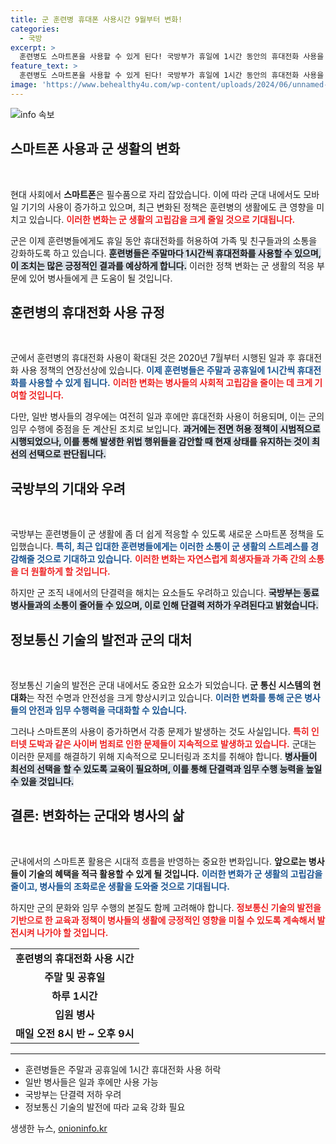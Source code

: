 ```yaml
---
title: 군 훈련병 휴대폰 사용시간 9월부터 변화!
categories:
  - 국방
excerpt: >
  훈련병도 스마트폰을 사용할 수 있게 된다! 국방부가 휴일에 1시간 동안의 휴대전화 사용을 허용하며, 군 생활 적응을 돕기 위한 조치를 발표했습니다. 과연 병사들의 생활은 어떻게 변할까요? 클릭해서 알아보세요!
feature_text: >
  훈련병도 스마트폰을 사용할 수 있게 된다! 국방부가 휴일에 1시간 동안의 휴대전화 사용을 허용하며, 군 생활 적응을 돕기 위한 조치를 발표했습니다. 과연 병사들의 생활은 어떻게 변할까요? 클릭해서 알아보세요!
image: 'https://www.behealthy4u.com/wp-content/uploads/2024/06/unnamed-file.png'
---
```


<p><img src="https://www.behealthy4u.com/wp-content/uploads/2024/06/unnamed-file.png" alt="info 속보" /></p>

<h2 data-ke-size="size26">스마트폰 사용과 군 생활의 변화</h2>

<p data-ke-size="size16">&nbsp;</p> 

<p>현대 사회에서 <b>스마트폰</b>은 필수품으로 자리 잡았습니다. 이에 따라 군대 내에서도 모바일 기기의 사용이 증가하고 있으며, 최근 변화된 정책은 훈련병의 생활에도 큰 영향을 미치고 있습니다. <b><span style="color: #ee2323;">이러한 변화는 군 생활의 고립감을 크게 줄일 것으로 기대됩니다.</span></b> </p>

<p>군은 이제 훈련병들에게도 휴일 동안 휴대전화를 허용하여 가족 및 친구들과의 소통을 강화하도록 하고 있습니다. <b><span style="background-color: #21538527;">훈련병들은 주말마다 1시간씩 휴대전화를 사용할 수 있으며, 이 조치는 많은 긍정적인 결과를 예상하게 합니다.</span></b> 이러한 정책 변화는 군 생활의 적응 부문에 있어 병사들에게 큰 도움이 될 것입니다. </p>

<h2 data-ke-size="size26">훈련병의 휴대전화 사용 규정</h2>

<p data-ke-size="size16">&nbsp;</p> 

<p>군에서 훈련병의 휴대전화 사용이 확대된 것은 2020년 7월부터 시행된 일과 후 휴대전화 사용 정책의 연장선상에 있습니다. <b><span style="color: #1a5490;">이제 훈련병들은 주말과 공휴일에 1시간씩 휴대전화를 사용할 수 있게 됩니다.</span></b> <b><span style="color: #ee2323;">이러한 변화는 병사들의 사회적 고립감을 줄이는 데 크게 기여할 것입니다.</span></b> </p>

<p>다만, 일반 병사들의 경우에는 여전히 일과 후에만 휴대전화 사용이 허용되며, 이는 군의 임무 수행에 중점을 둔 계산된 조치로 보입니다. <b><span style="background-color: #21538527;">과거에는 전면 허용 정책이 시범적으로 시행되었으나, 이를 통해 발생한 위법 행위들을 감안할 때 현재 상태를 유지하는 것이 최선의 선택으로 판단됩니다.</span></b></p>

<h2 data-ke-size="size26">국방부의 기대와 우려</h2>

<p data-ke-size="size16">&nbsp;</p> 

<p>국방부는 훈련병들이 군 생활에 좀 더 쉽게 적응할 수 있도록 새로운 스마트폰 정책을 도입했습니다. <b><span style="color: #1a5490;">특히, 최근 입대한 훈련병들에게는 이러한 소통이 군 생활의 스트레스를 경감해줄 것으로 기대하고 있습니다.</span></b> <b><span style="color: #ee2323;">이러한 변화는 자연스럽게 희생자들과 가족 간의 소통을 더 원활하게 할 것입니다.</span></b> </p>

<p>하지만 군 조직 내에서의 단결력을 해치는 요소들도 우려하고 있습니다. <b><span style="background-color: #21538527;">국방부는 동료 병사들과의 소통이 줄어들 수 있으며, 이로 인해 단결력 저하가 우려된다고 밝혔습니다.</span></b> </p>

<h2 data-ke-size="size26">정보통신 기술의 발전과 군의 대처</h2>

<p data-ke-size="size16">&nbsp;</p> 

<p>정보통신 기술의 발전은 군대 내에서도 중요한 요소가 되었습니다. <b>군 통신 시스템의 현대화</b>는 작전 수명과 안전성을 크게 향상시키고 있습니다. <b><span style="color: #1a5490;">이러한 변화를 통해 군은 병사들의 안전과 임무 수행력을 극대화할 수 있습니다.</span></b> </p>

<p>그러나 스마트폰의 사용이 증가하면서 각종 문제가 발생하는 것도 사실입니다. <b><span style="color: #ee2323;">특히 인터넷 도박과 같은 사이버 범죄로 인한 문제들이 지속적으로 발생하고 있습니다.</span></b> 군대는 이러한 문제를 해결하기 위해 지속적으로 모니터링과 조치를 취해야 합니다. <b><span style="background-color: #21538527;">병사들이 최선의 선택을 할 수 있도록 교육이 필요하며, 이를 통해 단결력과 임무 수행 능력을 높일 수 있을 것입니다.</span></b></p>

<h2 data-ke-size="size26">결론: 변화하는 군대와 병사의 삶</h2>

<p data-ke-size="size16">&nbsp;</p> 

<p>군내에서의 스마트폰 활용은 시대적 흐름을 반영하는 중요한 변화입니다. <b>앞으로는 병사들이 기술의 혜택을 적극 활용할 수 있게 될 것입니다.</b> <b><span style="color: #1a5490;">이러한 변화가 군 생활의 고립감을 줄이고, 병사들의 조화로운 생활을 도와줄 것으로 기대됩니다.</span></b> </p>

<p>하지만 군의 문화와 임무 수행의 본질도 함께 고려해야 합니다. <b><span style="color: #ee2323;">정보통신 기술의 발전을 기반으로 한 교육과 정책이 병사들의 생활에 긍정적인 영향을 미칠 수 있도록 계속해서 발전시켜 나가야 할 것입니다.</span></b> </p>

<p data-ke-size="size16"></p> 

<table>
    <tr>
        <td style="text-align: center; height: 17px;"><b>훈련병의 휴대전화 사용 시간</b></td>
    </tr>
    <tr>
        <td style="text-align: center; height: 17px;"><b>주말 및 공휴일</b></td>
    </tr>
    <tr>
        <td style="text-align: center; height: 17px;"><b>하루 1시간</b></td>
    </tr>
    <tr>
        <td style="text-align: center; height: 17px;"><b>입원 병사</b></td>
    </tr>
    <tr>
        <td style="text-align: center; height: 17px;"><b>매일 오전 8시 반 ~ 오후 9시</b></td>
    </tr>
</table>

<hr> 

<ul>
    <li>훈련병들은 주말과 공휴일에 1시간 휴대전화 사용 허락</li>
    <li>일반 병사들은 일과 후에만 사용 가능</li>
    <li>국방부는 단결력 저하 우려</li>
    <li>정보통신 기술의 발전에 따라 교육 강화 필요</li>
</ul> 

<p data-ke-size="size16"></p>
생생한 뉴스, <a href="https://onioninfo.kr" rel="dofollow">onioninfo.kr</a>


